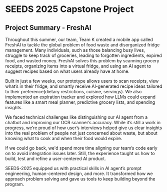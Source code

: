 # SEEDS 2025 Capstone Project
## Project Summary - FreshAI
Throughout this summer, our team, Team K created a mobile app called FreshAI to tackle the global problem of food waste and disorganized fridge management. Many individuals, such as those balancing busy lives, struggle to keep track of groceries, leading to forgotten ingredients, expired food, and wasted money. FreshAI solves this problem by scanning grocery receipts, organizing items into a virtual fridge, and using an AI agent to suggest recipes based on what users already have at home.

Built in just a few weeks, our prototype allows users to scan receipts, view what’s in their fridge, and smartly receive AI-generated recipe ideas tailored to their preference(dietary restrictions, cuisine, servings). We also implemented an expiration tracker and explored how LLMs could expand features like a smart meal planner, predictive grocery lists, and spending insights.

We faced technical challenges like distinguishing our AI agent from a chatbot and improving our OCR scanner’s accuracy. While it’s still a work in progress, we’re proud of how user’s interviews helped give us clear insights into the real problem of people not just concerned about waste, but about knowing what to cook and when their food would expire. 

If we could go back, we'd spend more time aligning our team’s code early on to avoid integration issues later. Still, the experience taught us how to build, test and refine a user-centered AI product.

SEEDS-2025 equipped us with practical skills in AI agent’s prompt engineering, human-centered design, and more. It transformed how we approach problem solving and gave us tools to keep building beyond the program.
